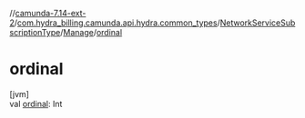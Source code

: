//[camunda-7.14-ext-2](../../../../index.md)/[com.hydra_billing.camunda.api.hydra.common_types](../../index.md)/[NetworkServiceSubscriptionType](../index.md)/[Manage](index.md)/[ordinal](ordinal.md)

# ordinal

[jvm]\
val [ordinal](ordinal.md): Int
